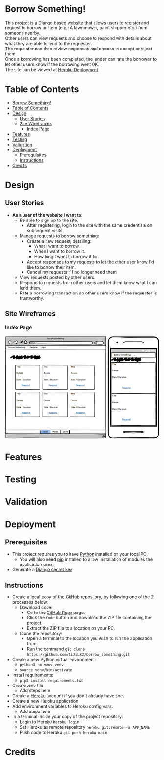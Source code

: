 # Borrow Something!
This project is a Django based website that allows users to register and request to borrow an item (e.g.: A lawnmower, paint stripper etc.) from someone nearby.  
Other users can view requests and choose to respond with details about what they are able to lend to the requester.  
The requester can then review responses and choose to accept or reject them.  
Once a borrowing has been completed, the lender can rate the borrower to let other users know if the borrowing went OK.  
The site can be viewed at [Heroku Deployment](https://borrow-something.herokuapp.com/)

# Table of Contents
- [Borrow Something!](#borrow-something)
- [Table of Contents](#table-of-contents)
- [Design](#design)
  - [User Stories](#user-stories)
  - [Site Wireframes](#site-wireframes)
    - [Index Page](#index-page)
- [Features](#features)
- [Testing](#testing)
- [Validation](#validation)
- [Deployment](#deployment)
  - [Prerequisites](#prerequisites)
  - [Instructions](#instructions)
- [Credits](#credits)

#  Design
## User Stories
- __As a user of the website I want to:__
  - Be able to sign up to the site.
    - After registering, login to the site with the same credentials on subsequent visits.
  - Manage requests to borrow something:
    - Create a new request, detailing:
      - What I want to borrow.
      - When I want to borrow it.
      - How long I want to borrow it for.
    - Accept responses to my requests to let the other user know I'd like to borrow their item.
    - Cancel my requests if I no longer need them.
  - View requests posted by other users.
  - Respond to requests from other users and let them know what I can lend them.
  - Rate a borrowing transaction so other users know if the requester is trustworthy.

## Site Wireframes
### Index Page
![Index Page Wireframe](readme-assets/site_layout_index.png)


# Features

# Testing

# Validation

# Deployment
## Prerequisites
- This project requires you to have [Python](https://www.python.org/) installed on your local PC.  
  - You will also need [pip](https://pip.pypa.io/en/stable/installation/) installed to allow installation of modules the application uses.  
- Generate a [Django secret key](https://miniwebtool.com/django-secret-key-generator/) 
## Instructions
- Create a local copy of the GitHub repository, by following one of the 2 processes below:
    - Download code:
        - Go to the [GitHub Repo](https://github.com/SiJiL82/borrow_something) page.
        - Click the `Code` button and download the ZIP file containing the project.
        - Extract the ZIP file to a location on your PC.
    - Clone the repository:
        - Open a terminal to the location you wish to run the application from.
        - Run the command `git clone https://github.com/SiJiL82/borrow_something.git`
- Create a new Python virtual environment:
  - `python3 -m venv venv`
  - `source venv/bin/activate`
- Install requirements:
  -  `pip3 install requirements.txt`
- Create .env file
  - Add steps here
- Create a [Heroku](https://www.heroku.com) account if you don't already have one.
- Create a new Heroku application
- Add environment variables to Heroku config vars:
  - Add steps here
- In a terminal inside your copy of the project repository:
  - Login to Heroku `heroku login`
  - Set Heroku as remote repository `heroku git:remote -a APP_NAME`
  - Push code to Heroku `git push heroku main`

# Credits